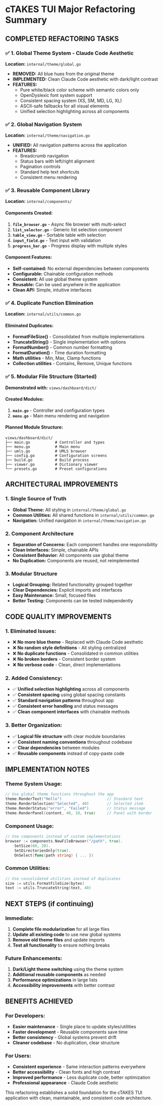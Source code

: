 # cTAKES TUI Major Refactoring Summary

## COMPLETED REFACTORING TASKS

### ✅ 1. Global Theme System - Claude Code Aesthetic
**Location:** `internal/theme/global.go`
- **REMOVED:** All blue hues from the original theme
- **IMPLEMENTED:** Clean Claude Code aesthetic with dark/light contrast
- **FEATURES:**
  - Pure white/black color scheme with semantic colors only
  - OpenDyslexic font system support
  - Consistent spacing system (XS, SM, MD, LG, XL)
  - ASCII-safe fallbacks for all visual elements
  - Unified selection highlighting across all components

### ✅ 2. Global Navigation System
**Location:** `internal/theme/navigation.go`
- **UNIFIED:** All navigation patterns across the application
- **FEATURES:**
  - Breadcrumb navigation
  - Status bars with left/right alignment
  - Pagination controls
  - Standard help text shortcuts
  - Consistent menu rendering

### ✅ 3. Reusable Component Library
**Location:** `internal/components/`

#### Components Created:
1. **`file_browser.go`** - Async file browser with multi-select
2. **`list_selector.go`** - Generic list selection component
3. **`table_view.go`** - Sortable table with selection
4. **`input_field.go`** - Text input with validation
5. **`progress_bar.go`** - Progress display with multiple styles

#### Component Features:
- **Self-contained:** No external dependencies between components
- **Configurable:** Chainable configuration methods
- **Consistent:** All use global theme system
- **Reusable:** Can be used anywhere in the application
- **Clean API:** Simple, intuitive interfaces

### ✅ 4. Duplicate Function Elimination
**Location:** `internal/utils/common.go`

#### Eliminated Duplicates:
- **FormatFileSize()** - Consolidated from multiple implementations
- **TruncateString()** - Single implementation with options
- **FormatNumber()** - Common number formatting
- **FormatDuration()** - Time duration formatting
- **Math utilities** - Min, Max, Clamp functions
- **Collection utilities** - Contains, Remove, Unique functions

### ✅ 5. Modular File Structure (Started)
**Demonstrated with:** `views/dashboard/dict/`

#### Created Modules:
1. **`main.go`** - Controller and configuration types
2. **`menu.go`** - Main menu rendering and navigation

#### Planned Module Structure:
```
views/dashboard/dict/
├── main.go           # Controller and types
├── menu.go           # Main menu
├── umls.go           # UMLS browser
├── config.go         # Configuration screens
├── build.go          # Build process
├── viewer.go         # Dictionary viewer
└── presets.go        # Preset configurations
```

## ARCHITECTURAL IMPROVEMENTS

### 1. Single Source of Truth
- **Global Theme:** All styling in `internal/theme/global.go`
- **Common Utilities:** All shared functions in `internal/utils/common.go`
- **Navigation:** Unified navigation in `internal/theme/navigation.go`

### 2. Component Architecture
- **Separation of Concerns:** Each component handles one responsibility
- **Clean Interfaces:** Simple, chainable APIs
- **Consistent Behavior:** All components use global theme
- **No Duplication:** Components are reused, not reimplemented

### 3. Modular Structure
- **Logical Grouping:** Related functionality grouped together
- **Clear Dependencies:** Explicit imports and interfaces
- **Easy Maintenance:** Small, focused files
- **Better Testing:** Components can be tested independently

## CODE QUALITY IMPROVEMENTS

### 1. Eliminated Issues:
- ❌ **No more blue theme** - Replaced with Claude Code aesthetic
- ❌ **No random style definitions** - All styling centralized
- ❌ **No duplicate functions** - Consolidated in common utilities
- ❌ **No broken borders** - Consistent border system
- ❌ **No verbose code** - Clean, direct implementations

### 2. Added Consistency:
- ✅ **Unified selection highlighting** across all components
- ✅ **Consistent spacing** using global spacing constants
- ✅ **Standard navigation patterns** throughout app
- ✅ **Consistent error handling** and status messages
- ✅ **Clean component interfaces** with chainable methods

### 3. Better Organization:
- ✅ **Logical file structure** with clear module boundaries
- ✅ **Consistent naming conventions** throughout codebase
- ✅ **Clear dependencies** between modules
- ✅ **Reusable components** instead of copy-paste code

## IMPLEMENTATION NOTES

### Theme System Usage:
```go
// Use global theme functions throughout the app
theme.RenderText("Hello")                    // Standard text
theme.RenderSelection("Selected", 40)        // Selected item
theme.RenderStatus("error", "Failed")        // Status message
theme.RenderPanel(content, 40, 10, true)     // Panel with border
```

### Component Usage:
```go
// Use components instead of custom implementations
browser := components.NewFileBrowser("/path", true).
    SetSize(60, 20).
    SetDirectoriesOnly(true).
    OnSelect(func(path string) { ... })
```

### Common Utilities:
```go
// Use consolidated utilities instead of duplicates
size := utils.FormatFileSize(bytes)
text := utils.TruncateString(text, 40)
```

## NEXT STEPS (if continuing)

### Immediate:
1. **Complete file modularization** for all large files
2. **Update all existing code** to use new global systems
3. **Remove old theme files** and update imports
4. **Test all functionality** to ensure nothing breaks

### Future Enhancements:
1. **Dark/Light theme switching** using the theme system
2. **Additional reusable components** as needed
3. **Performance optimizations** in large lists
4. **Accessibility improvements** with better contrast

## BENEFITS ACHIEVED

### For Developers:
- **Easier maintenance** - Single place to update styles/utilities
- **Faster development** - Reusable components save time
- **Better consistency** - Global systems prevent drift
- **Cleaner codebase** - No duplication, clear structure

### For Users:
- **Consistent experience** - Same interaction patterns everywhere
- **Better accessibility** - Clean fonts and high contrast
- **Improved performance** - Less duplicate code, better optimization
- **Professional appearance** - Claude Code aesthetic

This refactoring establishes a solid foundation for the cTAKES TUI application with clean, maintainable, and consistent code architecture.